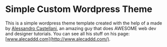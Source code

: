 # Simple Custom Wordpress Theme

This is a simple wordpress theme template created with the help of a  made by [Alessandro Castellani](https://github.com/Alecaddd), an amazing guy that does AWESOME web dev and designer tutorials. You can see all his stuff on his page:
[www.alecaddd.com](http://www.alecaddd.com/).